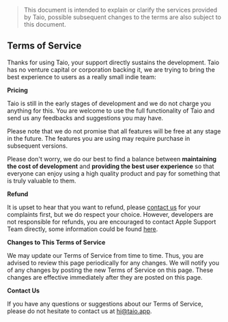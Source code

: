 > This document is intended to explain or clarify the services provided by Taio, possible subsequent changes to the terms are also subject to this document.

## Terms of Service

Thanks for using Taio, your support directly sustains the development. Taio has no venture capital or corporation backing it, we are trying to bring the best experience to users as a really small indie team:

**Pricing**

Taio is still in the early stages of development and we do not charge you anything for this. You are welcome to use the full functionality of Taio and send us any feedbacks and suggestions you may have.

Please note that we do not promise that all features will be free at any stage in the future. The features you are using may require purchase in subsequent versions.

Please don't worry, we do our best to find a balance between **maintaining the cost of development** and **providing the best user experience** so that everyone can enjoy using a high quality product and pay for something that is truly valuable to them.

**Refund**

It is upset to hear that you want to refund, please [contact us](mailto:hi@taio.app) for your complaints first, but we do respect your choice. However, developers are not responsible for refunds, you are encouraged to contact Apple Support Team directly, some information could be found [here](https://support.apple.com/en-us/HT204084).

**Changes to This Terms of Service**

We may update our Terms of Service from time to time. Thus, you are advised to review this page periodically for any changes. We will notify you of any changes by posting the new Terms of Service on this page. These changes are effective immediately after they are posted on this page.

**Contact Us**

If you have any questions or suggestions about our Terms of Service, please do not hesitate to contact us at hi@taio.app.